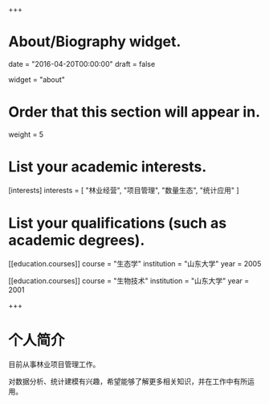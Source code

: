 +++
# About/Biography widget.

date = "2016-04-20T00:00:00"
draft = false

widget = "about"

# Order that this section will appear in.
weight = 5

# List your academic interests.
[interests]
  interests = [
    "林业经营",
    "项目管理",
    "数量生态",
    "统计应用"
  ]

# List your qualifications (such as academic degrees).
[[education.courses]]
  course = "生态学"
  institution = "山东大学"
  year = 2005


[[education.courses]]
  course = "生物技术"
  institution = "山东大学"
  year = 2001
 
+++

# 个人简介

目前从事林业项目管理工作。

对数据分析、统计建模有兴趣，希望能够了解更多相关知识，并在工作中有所运用。
